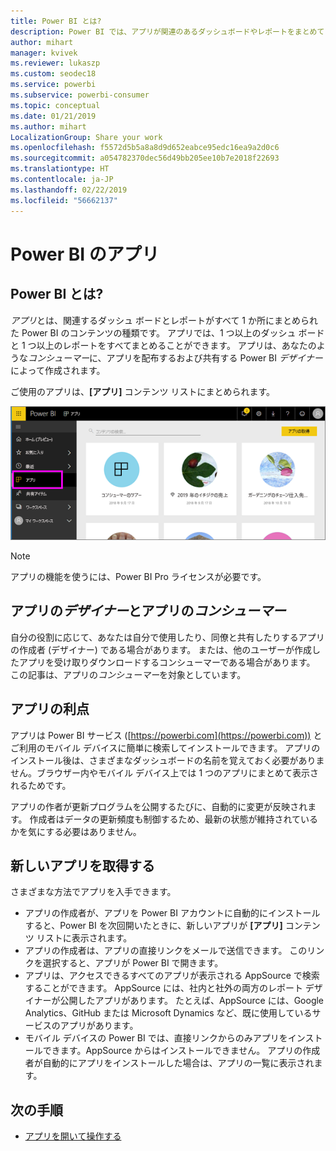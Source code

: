 ```yaml
---
title: Power BI とは?
description: Power BI では、アプリが関連のあるダッシュボードやレポートをまとめて 1 つの場所に表示します。
author: mihart
manager: kvivek
ms.reviewer: lukaszp
ms.custom: seodec18
ms.service: powerbi
ms.subservice: powerbi-consumer
ms.topic: conceptual
ms.date: 01/21/2019
ms.author: mihart
LocalizationGroup: Share your work
ms.openlocfilehash: f5572d5b5a8a8d9d652eabce95edc16ea9a2d0c6
ms.sourcegitcommit: a054782370dec56d49bb205ee10b7e2018f22693
ms.translationtype: HT
ms.contentlocale: ja-JP
ms.lasthandoff: 02/22/2019
ms.locfileid: "56662137"
---
```

# <a name="apps-in-power-bi"></a>Power BI のアプリ
## <a name="what-is-a-power-bi-app"></a>Power BI とは?
*アプリ*とは、関連するダッシュ ボードとレポートがすべて 1 か所にまとめられた Power BI のコンテンツの種類です。 アプリでは、1 つ以上のダッシュ ボードと 1 つ以上のレポートをすべてまとめることができます。 アプリは、あなたのような*コンシューマー*に、アプリを配布するおよび共有する Power BI *デザイナー*によって作成されます。 

ご使用のアプリは、**[アプリ]** コンテンツ リストにまとめられます。

![Power BI のアプリ](./media/end-user-apps/power-bi-apps-nav.png)

> [!NOTE]
> アプリの機能を使うには、Power BI Pro ライセンスが必要です。 <!-- add link to how to figure out your license -->

## <a name="app-designers-and-app-consumers"></a>アプリの***デザイナー***とアプリの***コンシューマー***
自分の役割に応じて、あなたは自分で使用したり、同僚と共有したりするアプリの作成者 (デザイナー) である場合があります。 または、他のユーザーが作成したアプリを受け取りダウンロードするコンシューマーである場合があります。 この記事は、アプリの*コンシューマー*を対象としています。

## <a name="advantages-of-apps"></a>アプリの利点
アプリは Power BI サービス ([https://powerbi.com](https://powerbi.com)) とご利用のモバイル デバイスに簡単に検索してインストールできます。 アプリのインストール後は、さまざまなダッシュボードの名前を覚えておく必要がありません。ブラウザー内やモバイル デバイス上では 1 つのアプリにまとめて表示されるためです。

アプリの作者が更新プログラムを公開するたびに、自動的に変更が反映されます。 作成者はデータの更新頻度も制御するため、最新の状態が維持されているかを気にする必要はありません。 

<!-- add conceptual art -->
## <a name="get-a-new-app"></a>新しいアプリを取得する
さまざまな方法でアプリを入手できます。 
- アプリの作成者が、アプリを Power BI アカウントに自動的にインストールすると、Power BI を次回開いたときに、新しいアプリが **[アプリ]** コンテンツ リストに表示されます。 
- アプリの作成者は、アプリの直接リンクをメールで送信できます。 このリンクを選択すると、アプリが Power BI で開きます。
- アプリは、アクセスできるすべてのアプリが表示される AppSource で検索することができます。 AppSource には、社内と社外の両方のレポート デザイナーが公開したアプリがあります。 たとえば、AppSource には、Google Analytics、GitHub または Microsoft Dynamics など、既に使用しているサービスのアプリがあります。 
- モバイル デバイスの Power BI では、直接リンクからのみアプリをインストールできます。AppSource からはインストールできません。 アプリの作成者が自動的にアプリをインストールした場合は、アプリの一覧に表示されます。


## <a name="next-step"></a>次の手順
* [アプリを開いて操作する](end-user-app-view.md)

